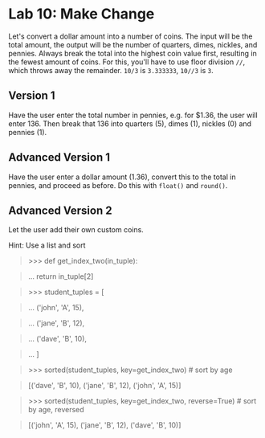 
# Lab 10: Make Change

Let's convert a dollar amount into a number of coins. The input will be the total amount, the output will be the number of quarters, dimes, nickles, and pennies. Always break the total into the highest coin value first, resulting in the fewest amount of coins. For this, you'll have to use floor division `//`, which throws away the remainder. `10/3` is `3.333333`, `10//3` is `3`.

## Version 1

Have the user enter the total number in pennies, e.g. for $1.36, the user will enter 136. Then break that 136 into quarters (5), dimes (1), nickles (0) and pennies (1).

## Advanced Version 1

Have the user enter a dollar amount (1.36), convert this to the total in pennies, and proceed as before. Do this with `float()` and `round()`.

## Advanced Version 2

Let the user add their own custom coins.

Hint: Use a list and sort

>\>\>\> def get\_index\_two(in\_tuple):

>...		return in\_tuple[2]

>\>\>\> student\_tuples = [

>...     ('john', 'A', 15),

>...     ('jane', 'B', 12),

>...     ('dave', 'B', 10),

>... ]

>\>\>\> sorted(student\_tuples, key=get\_index\_two)   # sort by age

>[('dave', 'B', 10), ('jane', 'B', 12), ('john', 'A', 15)]

>\>\>\> sorted(student\_tuples, key=get\_index\_two, reverse=True)   # sort by age, reversed

>[('john', 'A', 15), ('jane', 'B', 12), ('dave', 'B', 10)]
